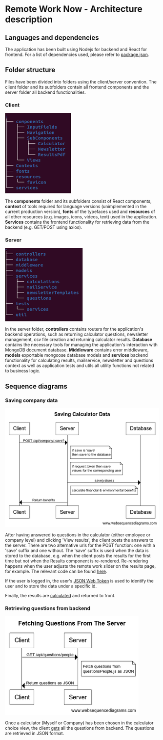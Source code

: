 # Remote Work Now - Architecture description


## Languages and dependencies

The application has been built using Nodejs for backend and React for frontend. For a list of dependencies used, please refer to [package.json](https://github.com/RemoteSocietyNow-ohtu/remotesocietynow/blob/master/package.json).


## Folder structure

Files have been divided into folders using the client/server convention. The client folder and its subfolders contain all frontend components and the server folder all backend functionalities.


### Client

![Client](pictures/client.png)

The **components** folder and its subfolders consist of React components, **context** of tools required for language versions (unimplemented in the current production version), **fonts** of the typefaces used and **resources** of all other resources (e.g. images, icons, videos, text) used in the application. **Services** contains the frontend functionality for retrieving data from the backend (e.g. GET/POST using axios).


### Server

![Server](pictures/server.png)

In the server folder, **controllers** contains routers for the application's backend operations, such as returning calculator questions, newsletter management, csv file creation and returning calculator results. **Database** contains the necessary tools for managing the application's interaction with MongoDB document database. **Middleware** contains error middleware, **models** exportable mongoose database models and **services** backend functionality for calculating results, mailservice, newsletter and questions context as well as application tests and utils all utility functions not related to business logic.


## Sequence diagrams


### Saving company data

![Client](pictures/saving-calculator-data.png)

After having answered to questions in the calculator (either employee or company level) and clicking 'View results', the client posts the answers to the server. There are two alternative urls for the POST function: one with a 'save' suffix and one without. The 'save' suffix is used when the data is stored to the database, e.g. when the client posts the results for the first time  but not when the Results component is re-rendered. Re-rendering happens when the user adjusts the remote work slider on the results page, for example. The relevant code can be found [here](https://github.com/RemoteSocietyNow-ohtu/remotesocietynow/blob/master/client/services/questionService.js).

If the user is logged in, the user's [JSON Web Token](https://jwt.io/) is used to identify the user and to store the data under a specific id. 

Finally, the results are [calculated](https://github.com/RemoteSocietyNow-ohtu/remotesocietynow/blob/master/server/services/calculations/remoteWorkCalculator.js) and returned to front.


### Retrieving questions from backend

![Client](pictures/fetching-questions.png)

Once a calculator (Myself or Company) has been chosen in the calculator choice view, the client [gets](https://github.com/RemoteSocietyNow-ohtu/remotesocietynow/blob/master/client/services/questionService.js) all the questions from backend. The questions are retrieved in JSON format.






